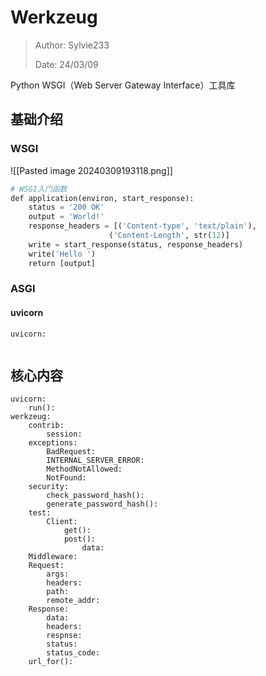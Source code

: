 # Werkzeug

>Author: Sylvie233
>
>Date: 24/03/09



Python WSGI（Web Server Gateway Interface）工具库


## 基础介绍

### WSGI

![[Pasted image 20240309193118.png]]

```python
# WSGI入门函数
def application(environ, start_response):  
	status = '200 OK'  
	output = 'World!'  
	response_headers = [('Content-type', 'text/plain'),  
                      ('Content-Length', str(12)]  
	write = start_response(status, response_headers)  
	write('Hello ')  
	return [output]
```


### ASGI

#### uvicorn
```
uvicorn:
	
```









## 核心内容

```
uvicorn:
	run():
werkzeug:
	contrib:
		session:
	exceptions:
		BadRequest:
		INTERNAL_SERVER_ERROR:
		MethodNotAllowed:
		NotFound:
	security:
		check_password_hash():
		generate_password_hash():
	test:
		Client:
			get():
			post():
				data:
	Middleware:
	Request:
		args:
		headers:
		path:
		remote_addr:
	Response:
		data:
		headers:
		respnse:
		status:
		status_code:
	url_for():
```

